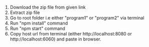 1. Download the zip file from given link
2. Extract zip file
3. Go to root folder i.e either "program1" or "program2" via terminal
4. Run "npm install" command 
5. Run "npm start" command 
6. Copy host url from terminal (either http://localhost:8080 or http://localhost:6060) and paste in browser.
